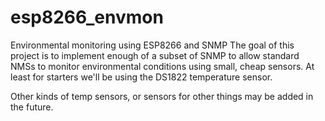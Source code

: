 # esp8266_envmon
Environmental monitoring using ESP8266 and SNMP
The goal of this project is to implement enough of a subset of SNMP to allow standard NMSs to monitor environmental
conditions using small, cheap sensors.  At least for starters we'll be using the DS1822 temperature sensor.

Other kinds of temp sensors, or sensors for other things may be added in the future.
